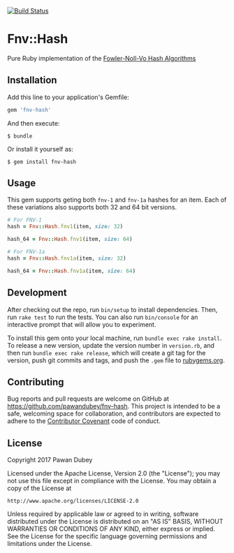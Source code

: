 [![Build Status](https://travis-ci.org/pawandubey/fnv-hash.svg?branch=master)](https://travis-ci.org/pawandubey/fnv-hash)

# Fnv::Hash

Pure Ruby implementation of the [Fowler-Noll-Vo Hash Algorithms](https://en.wikipedia.org/wiki/Fowler%E2%80%93Noll%E2%80%93Vo_hash_function)

## Installation

Add this line to your application's Gemfile:

```ruby
gem 'fnv-hash'
```

And then execute:

    $ bundle

Or install it yourself as:

    $ gem install fnv-hash

## Usage

This gem supports geting both `fnv-1` and `fnv-1a` hashes for an item. Each of these variations also supports both 32 and 64 bit versions.

```ruby
# For FNV-1
hash = Fnv::Hash.fnv1(item, size: 32)

hash_64 = Fnv::Hash.fnv1(item, size: 64)

# For FNV-1a
hash = Fnv::Hash.fnv1a(item, size: 32)

hash_64 = Fnv::Hash.fnv1a(item, size: 64)

```

## Development

After checking out the repo, run `bin/setup` to install dependencies. Then, run `rake test` to run the tests. You can also run `bin/console` for an interactive prompt that will allow you to experiment.

To install this gem onto your local machine, run `bundle exec rake install`. To release a new version, update the version number in `version.rb`, and then run `bundle exec rake release`, which will create a git tag for the version, push git commits and tags, and push the `.gem` file to [rubygems.org](https://rubygems.org).

## Contributing

Bug reports and pull requests are welcome on GitHub at https://github.com/pawandubey/fnv-hash. This project is intended to be a safe, welcoming space for collaboration, and contributors are expected to adhere to the [Contributor Covenant](http://contributor-covenant.org) code of conduct.


## License

Copyright 2017 Pawan Dubey

Licensed under the Apache License, Version 2.0 (the "License");
you may not use this file except in compliance with the License.
You may obtain a copy of the License at

    http://www.apache.org/licenses/LICENSE-2.0

Unless required by applicable law or agreed to in writing, software
distributed under the License is distributed on an "AS IS" BASIS,
WITHOUT WARRANTIES OR CONDITIONS OF ANY KIND, either express or implied.
See the License for the specific language governing permissions and
limitations under the License.


